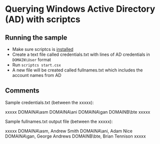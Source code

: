 # Querying Windows Active Directory (AD) with scriptcs

## Running the sample
* Make sure scriptcs is [installed](https://github.com/scriptcs/scriptcs-samples/blob/master/README.md)
* Create a text file called credentials.txt with lines of AD credentials in `DOMAIN\User` format
* Run `scriptcs start.csx`
* A new file will be created called fullnames.txt which includes the account names from AD

## Comments

Sample credentials.txt (between the xxxxx):

xxxxx
DOMAINA\asm
DOMAINA\ani
DOMAINA\gan
DOMAINB\bte
xxxxx

Sample fullnames.txt output file (between the xxxxx):

xxxxx
DOMAINA\asm, Andrew Smith
DOMAINA\ani, Adam Nice
DOMAINA\gan, George Andrews
DOMAINB\bte, Brian Tennison
xxxxx